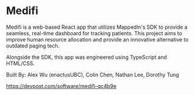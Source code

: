 # Medifi
Medifi is a web-based React app that utilizes MappedIn's SDK to provide a seamless, real-time dashboard for tracking patients. This project aims to improve human resource allocation and provide an innovative alternative to outdated paging tech.

Alongside the SDK, this app was engineered using TypeScript and HTML/CSS.

Built By: Alex Wu (enactusUBC), Colin Chen, Nathan Lee, Dorothy Tung

https://devpost.com/software/medifi-qc4b9e
